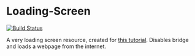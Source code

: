 # Loading-Screen

[![Build Status](https://travis-ci.com/inferno-collection/Loading-Screen.svg?branch=master)](https://travis-ci.com/inferno-collection/Loading-Screen)

A very loading screen resource, created for [this tutorial](https://forum.fivem.net/t/how-to-remove-the-bridge-using-a-new-or-existing-loading-screen-resource/798407). Disables bridge and loads a webpage from the internet.
